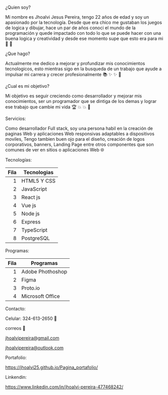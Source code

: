 ¿Quien soy?

Mi nombre es Jhoalvi Jesus Pereira, tengo 22 años de edad y soy un apasionado por la tecnología. Desde que era chico me gustaban los juegos de logica y dibujar, hace un par de años conoci el mundo de la programación y quede impactado con todo lo que se puede hacer con una buena logica y creatividad y desde ese momento supe que esto era para mi :boy: :punch:

¿Que hago?

Actualmente me dedico a mejorar y profundizar mis conocimientos tecnologicos, esto mientras sigo en la busqueda de un trabajo que ayude a impulsar mi carrera y crecer profesionalmente :books: :sparkles: :sparkles: :star2:

¿Cual es mi objetivo?

Mi objetivo es seguir creciendo como desarrollador y mejorar mis conocimientos, ser un programador que se dintiga de los demas y lograr ese trabajo que cambie mi vida :trophy: :boom: :boom: :briefcase:

Servicios:

Como desarrollador Full stack, soy una persona habil en la creación de paginas Web y aplicaciones Web responsivas adaptables a dispositivos moviles, Tengo tambien buen ojo para el diseño, creación de logos corporativos, banners, Landing Page entre otros componentes que son comunes de ver en sitios o aplicaciones Web :globe_with_meridians:

Tecnologías:

| Fila | Tecnologias |
|-----:|-----------|
|     1| HTML5 Y CSS|
|     2| JavaScript|
|     3| React js     |
|     4| Vue js     |
|     5| Node js|
|     6| Express|
|     7| TypeScript   |
|     8| PostgreSQL   |

Programas:

| Fila | Programas|
|-----:|-----------|
|     1| Adobe Phothoshop|
|     2| Figma|
|     3| Proto.io     |
|     4| Microsoft Office|

Contacto:

Celular: 324-613-2650 :iphone:

correos :email:

jhoalvipereira@gmail.com

jhoalvipereira@outlook.com

Portafolio: 

https://jhoalvi25.github.io/Pagina_portafolio/

Linkendin:

https://www.linkedin.com/in/jhoalvi-pereira-477468242/


